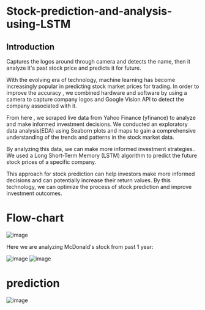 # Stock-prediction-and-analysis-using-LSTM

## Introduction

Captures the logos around through camera and detects the name, then it analyze it's past stock price and predicts it for future.

With the evolving era of technology, machine learning has become increasingly popular in predicting stock market prices for trading.
In order to improve the accuracy , we combined hardware and software by using a camera
to capture company logos and Google Vision API to detect the company
associated with it. 

 From here , we scraped live data from Yahoo Finance
(yfinance) to analyze and make informed investment decisions. We conducted
an exploratory data analysis(EDA) using Seaborn plots and maps to gain a
comprehensive understanding of the trends and patterns in the stock market
data. 

By analyzing this data, we can make more informed investment
strategies.. We used a Long Short-Term Memory (LSTM) algorithm to predict
the future stock prices of a specific company. 

This approach for stock
prediction can help investors make more informed decisions and can
potentially increase their return values. By this technology, we can optimize
the process of stock prediction and improve investment outcomes.

# Flow-chart
![image](https://github.com/shrey-aa/Stock-prediction-and-analysis-using-LSTM/assets/88816028/3a8d7204-6c11-419b-a38e-03094465e807)

Here we are analyzing McDonald's stock from past 1 year:

![image](https://github.com/shrey-aa/Stock-prediction-and-analysis-using-LSTM/assets/88816028/0fe7f62f-3396-4fda-bd65-6f1ab573bb25)
![image](https://github.com/shrey-aa/Stock-prediction-and-analysis-using-LSTM/assets/88816028/8b1dd604-88d0-4066-a56d-77d8a9d2b60a)

# prediction
![image](https://github.com/shrey-aa/Stock-prediction-and-analysis-using-LSTM/assets/88816028/b6ffa723-e38b-470d-b8fd-341f1e7f5fb8)


